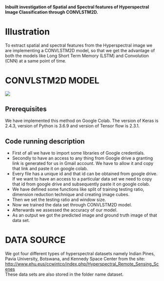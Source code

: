 #### Inbuilt  investigation of Spatial and Spectral features of Hyperspectral Image Classification through CONVLSTM2D.

# Illustration
To extract spatial and spectral features from the Hyperspectral image we are implementing a CONVLSTM2D model, so that we get the advantage of both the models like Long Short Term Memory (LSTM) and Convolution (CNN) at a same point of time.
# CONVLSTM2D MODEL

![](./convLSTM2d.jpg)


## Prerequisites
We have implemented this method on Google Colab. The version of Keras is 2.4.3, version of Python is 3.6.9 and version of Tensor flow is 2.3.1.

## Code running  description
* First of all we have to import some libraries of Google credentials.
* Secondly to have an access to any thing from Google drive a granting link is generated for us in Gmail account. We have to allow it and copy that link and paste it on google colab.
* Every file has a unique id and that id can be obtained from google drive. If we want to have an access to a particular data set we
need to copy that id from google drive and subsequently paste it on google colab.
* We have defined some functions like split of training testing ratio, dimension reduction technique and creating image cubes.
* Then we set the testing ratio and window size.
* Now we trained the data set through CONVLSTM2D model.
* Afterwards we assessed the accuracy of our model.
* As an output we got the predicted image and ground truth image of that data set.

# DATA SOURCE
We got four different types of hyperspectral datasets namely Indian Pines, Pavia University, Botswana, and Kennedy Space Center
from the site: http://www.ehu.eus/ccwintco/index.php/Hyperspectral_Remote_Sensing_Scenes  
These data sets are also stored in the folder name dataset.


